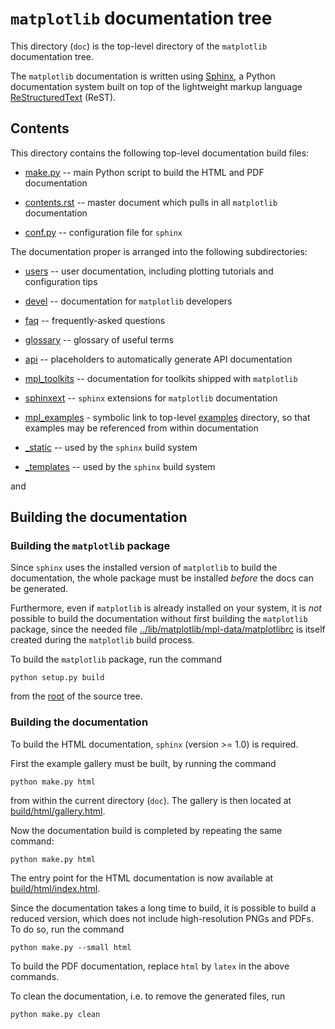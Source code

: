 `matplotlib` documentation tree 
========================

This directory (`doc`) is the top-level directory of the ``matplotlib``
documentation tree.  

The `matplotlib` documentation is written using [Sphinx](http://sphinx-doc.org/), a
Python documentation system built on top of the lightweight markup language [ReStructuredText](http://docutils.sourceforge.net/rst.html) (ReST).

## Contents

This directory contains the following top-level documentation build files:


* [make.py](./make.py) -- main Python script to build the HTML and  PDF documentation

* [contents.rst](./index.rst) -- master document which pulls in all 
`matplotlib` documentation

* [conf.py](conf.py) -- configuration file for `sphinx`


The documentation proper is arranged into the following subdirectories:


* [users](./users) -- user documentation, including plotting tutorials and configuration tips

* [devel](./devel) -- documentation for `matplotlib` developers

* [faq](./faq) -- frequently-asked questions

* [glossary](./glossary) -- glossary of useful terms

* [api](./api) -- placeholders to automatically generate API documentation

* [mpl_toolkits](./mpl_toolkits) -- documentation for toolkits shipped with `matplotlib`

* [sphinxext](./sphinxext) -- `sphinx` extensions for `matplotlib` documentation

* [mpl_examples](./mpl_examples) - symbolic link to top-level [examples](../examples) directory, so that examples may be referenced from within documentation

* [_static](./_static) -- used by the `sphinx` build system

* [_templates](./_templates) -- used by the `sphinx` build system
  

and 


## Building the documentation

### Building the `matplotlib` package

Since `sphinx` uses the installed version of `matplotlib` to build
the documentation, the whole package must be installed *before* the docs
can be generated. 

Furthermore, even if `matplotlib` is already installed on your system, it is *not* possible to build the documentation without first building the 
`matplotlib` package, since the needed file [../lib/matplotlib/mpl-data/matplotlibrc](../lib/matplotlib/mpl-data/matplotlibrc) is itself created
during the `matplotlib` build process. 

To build the `matplotlib` package, run the command

	python setup.py build

from the [root](..) of the source tree.


### Building the documentation

To build the HTML documentation, `sphinx` (version >= 1.0)
is required. 

First the example gallery must be built, by running the command

	python make.py html

from within the current directory (`doc`). The gallery is then located at [build/html/gallery.html](build/html/gallery.html).

Now the documentation build is completed by repeating the same command:

	python make.py html 

The entry point for the HTML documentation is now available at [build/html/index.html](./build/html/index.html).


Since the documentation takes a long time to build, it is possible to
 build a reduced version, which does not include
high-resolution PNGs and PDFs. To do so, run the command

	python make.py --small html

To build the PDF documentation, replace `html` by `latex` in the above commands.

To clean the documentation, i.e. to remove the generated files, run

	python make.py clean
